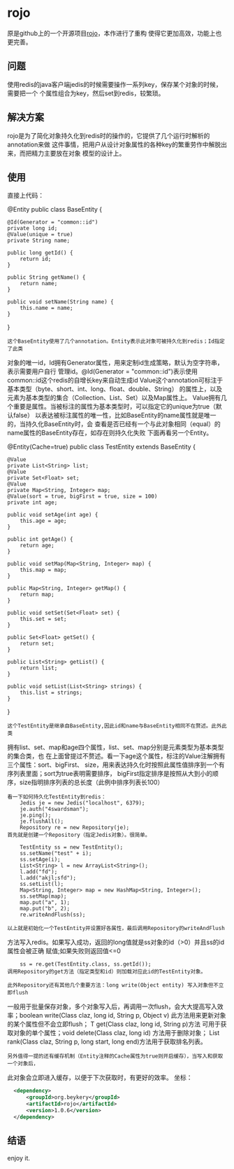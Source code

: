 # rojo  


原是github上的一个开源项目[rojo](https://github.com/giulio/rojo)，本作进行了重构
使得它更加高效，功能上也更完善。

## 问题

使用redis的java客户端jedis的时候需要操作一系列key，保存某个对象的时候，需要把一个
个属性组合为key，然后set到redis，较繁琐。

## 解决方案

rojo是为了简化对象持久化到redis时的操作的，它提供了几个运行时解析的annotation来做
这件事情，把用户从设计对象属性的各种key的繁重劳作中解脱出来，而把精力主要放在对象
模型的设计上。

## 使用

直接上代码：

@Entity
public class BaseEntity {

    @Id(Generator = "common::id")
    private long id;
    @Value(unique = true)
    private String name;

    public long getId() {
        return id;
    }

    public String getName() {
        return name;
    }

    public void setName(String name) {
        this.name = name;
    }

}


    这个BaseEntity使用了几个annotation。Entity表示此对象可被持久化到redis；Id指定了此类
对象的唯一id，Id拥有Generator属性，用来定制id生成策略，默认为空字符串，表示需要用户自行
管理id。@Id(Generator = "common::id")表示使用common::id这个redis的自增长key来自动生成id
    Value这个annotation可标注于基本类型（byte、short、int、long、float、double、String）
的属性上，以及元素为基本类型的集合（Collection、List、Set）以及Map属性上。	
    Value拥有几个重要是属性。当被标注的属性为基本类型时，可以指定它的unique为true（默认false）
以表达被标注属性的唯一性，比如BaseEntity的name属性就是唯一的，当持久化BaseEntity时，会
查看是否已经有一个与此对象相同（equal）的name属性的BaseEntity存在，如存在则持久化失败
    下面再看另一个Entity。
	

@Entity(Cache=true)
public class TestEntity extends BaseEntity {

    @Value
    private List<String> list;
    @Value
    private Set<Float> set;
    @Value
    private Map<String, Integer> map;
    @Value(sort = true, bigFirst = true, size = 100)
    private int age;

    public void setAge(int age) {
        this.age = age;
    }

    public int getAge() {
        return age;
    }

    public void setMap(Map<String, Integer> map) {
        this.map = map;
    }

    public Map<String, Integer> getMap() {
        return map;
    }

    public void setSet(Set<Float> set) {
        this.set = set;
    }

    public Set<Float> getSet() {
        return set;
    }

    public List<String> getList() {
        return list;
    }

    public void setList(List<String> strings) {
        this.list = strings;
    }

}
    
	
	这个TestEntity是继承自BaseEntity,因此id和name与BaseEntity相同不在赘述。此外此类
拥有list、set、map和age四个属性，list、set、map分别是元素类型为基本类型的集合类，也
在上面曾提过不赘述。看一下age这个属性，标注的Value注解拥有三个属性：sort、bigFirst、
size，用来表达持久化时按照此属性值排序到一个有序列表里面；sort为true表明需要排序，
bigFirst指定排序是按照从大到小的顺序，size指明排序列表的总长度（此例中排序列表长100）

    看一下如何持久化TestEntity到redis：
	    Jedis je = new Jedis("localhost", 6379);
        je.auth("4swardsman");
        je.ping();
        je.flushAll();
        Repository re = new Repository(je);
	首先就是创建一个Repository（指定Jedis对象）。很简单。
	
	    TestEntity ss = new TestEntity();
        ss.setName("test" + i);
        ss.setAge(i);
        List<String> l = new ArrayList<String>();
        l.add("fd");
        l.add("akjl;sfd");
        ss.setList(l);
        Map<String, Integer> map = new HashMap<String, Integer>();
        ss.setMap(map);
        map.put("a", 1);
        map.put("b", 2);
        re.writeAndFlush(ss);
		
	以上就是初始化一个TestEntity并设置好各属性，最后调用Repository的writeAndFlush
方法写入redis。如果写入成功，返回的long值就是ss对象的id（>0）并且ss的id属性会被正确
赋值;如果失败则返回值<=0

        ss = re.get(TestEntity.class, ss.getId());
	调用Repository的get方法（指定类型和id）则加载对应此id的TestEntity对象。
	
	此外Repository还有其他几个重要方法：long write(Object entity) 写入对象但不立即flush
一般用于批量保存对象，多个对象写入后，再调用一次flush，会大大提高写入效率；boolean write(Class claz, long id, String p, Object v) 
此方法用来更新对象的某个属性但不会立即flush；<T> T get(Class<T> claz, long id, String p)方法
可用于获取对象的单个属性；void delete(Class claz, long id) 方法用于删除对象；
List<Long> rank(Class claz, String p, long start, long end)方法用于获取排名列表。
    
	另外值得一提的还有缓存机制（Entity注释的Cache属性为true则开启缓存），当写入和获取一个对象后，
此对象会立即进入缓存，以便于下次获取时，有更好的效率。
坐标：

```xml
  <dependency>
      <groupId>org.beykery</groupId>
      <artifactId>rojo</artifactId>
      <version>1.0.6</version>
  </dependency>
```

## 结语

enjoy it.

	
	
